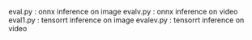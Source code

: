 eval.py : onnx inference on image
evalv.py : onnx inference on video
eval1.py : tensorrt inference on image
evalev.py : tensorrt inference on video
